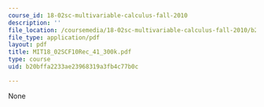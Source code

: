 ```yaml
---
course_id: 18-02sc-multivariable-calculus-fall-2010
description: ''
file_location: /coursemedia/18-02sc-multivariable-calculus-fall-2010/b20bffa2233ae23968319a3fb4c77b0c_MIT18_02SCF10Rec_41_300k.pdf
file_type: application/pdf
layout: pdf
title: MIT18_02SCF10Rec_41_300k.pdf
type: course
uid: b20bffa2233ae23968319a3fb4c77b0c

---
```

None